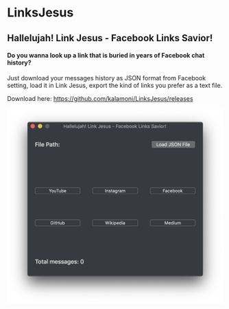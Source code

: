 # LinksJesus
## Hallelujah! Link Jesus - Facebook Links Savior!

#### Do you wanna look up a link that is buried in years of Facebook chat history?

Just download your messages history as JSON format from Facebook setting, load it in Link Jesus, export the kind of links you prefer as a text file.

Download here: https://github.com/kalamoni/LinksJesus/releases
<p align="center"> 
<img src="https://github.com/kalamoni/LinksJesus/raw/master/screenshot.png" width="700">
</p>
